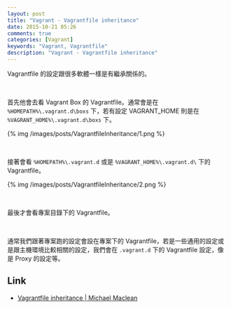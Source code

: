 ```yaml
---
layout: post
title: "Vagrant - Vagrantfile inheritance"
date: 2015-10-21 05:26
comments: true
categories: [Vagrant]
keywords: "Vagrant, Vagrantfile"
description: "Vagrant - Vagrantfile inheritance"
---
```


Vagrantfile 的設定跟很多軟體一樣是有繼承關係的。  

<!-- More -->

<br/>


首先他會去看 Vagrant Box 的 Vagrantfile。通常會是在 `%HOMEPATH%\.vagrant.d\boxs` 下，若有設定 VAGRANT_HOME 則是在  `%VAGRANT_HOME%\.vagrant.d\boxs` 下。   

{% img /images/posts/VagrantfileInheritance/1.png %}

<br/>


接著會看 `%HOMEPATH%\.vagrant.d` 或是 `%VAGRANT_HOME%\.vagrant.d\` 下的 Vagrantfile。  

{% img /images/posts/VagrantfileInheritance/2.png %}

<br/>


最後才會看專案目錄下的 Vagrantfile。  

<br/>


通常我們跟著專案跑的設定會設在專案下的 Vagrantfile，若是一些通用的設定或是跟主機環境比較相關的設定，我們會在 `.vagrant.d` 下的 Vagrantfile 設定，像是 Proxy 的設定等。  




Link
----
* [Vagrantfile inheritance | Michael Maclean](http://mgdm.net/weblog/vagrantfile-inheritance/)
